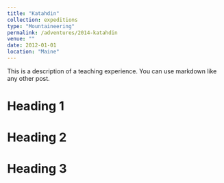 ```yaml
---
title: "Katahdin"
collection: expeditions
type: "Mountaineering"
permalink: /adventures/2014-katahdin
venue: ""
date: 2012-01-01
location: "Maine"
---
```


This is a description of a teaching experience. You can use markdown like any other post.

Heading 1
======

Heading 2
======

Heading 3
======
